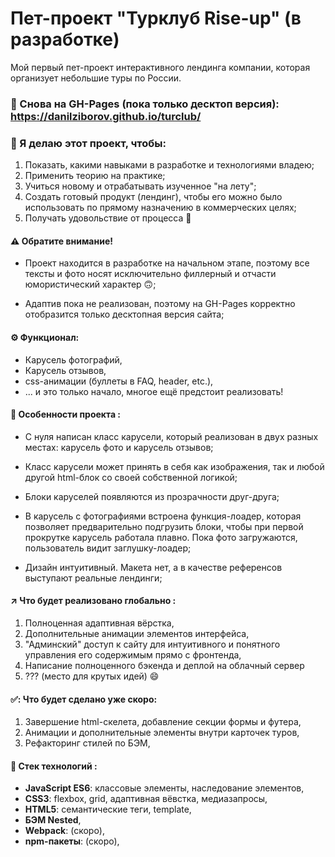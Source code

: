 # Пет-проект "Турклуб Rise-up" (в разработке)

Мой первый пет-проект интерактивного лендинга компании, которая организует небольшие туры по России.

### 🎉 Снова на GH-Pages (пока только десктоп версия): https://danilziborov.github.io/turclub/

### 🎯 Я делаю этот проект, чтобы:

1. Показать, какими навыками в разработке и технологиями владею;
2. Применить теорию на практике;
3. Учиться новому и отрабатывать изученное "на лету";
4. Создать готовый продукт (лендинг), чтобы его можно было использовать по прямому назначению в коммерческих целях;
5. Получать удовольствие от процесса 🙂

#### ⚠️ Обратите внимание!

- Проект находится в разработке  на начальном этапе, поэтому все тексты и фото носят исключительно филлерный и отчасти юмористический характер 🙃;

- Адаптив пока не реализован, поэтому на GH-Pages корректно отобразится только десктопная версия сайта;


#### ⚙️ Функционал:
- Карусель фотографий,
- Карусель отзывов,
-  css-анимации (буллеты в FAQ, header, etc.),
- ... и это только начало, многое ещё предстоит реализовать!

#### 📌 Особенности проекта :

- С нуля написан класс карусели, который реализован в двух разных местах: карусель фото и карусель отзывов;

- Класс карусели может принять в себя как изображения, так и любой другой html-блок со своей собственной логикой;

- Блоки каруселей появляются из прозрачности друг-друга;

- В карусель с фотографиями встроена функция-лоадер, которая позволяет предварительно подгрузить блоки, чтобы при первой прокрутке карусель работала плавно. Пока фото загружаются, пользователь видит заглушку-лоадер;

- Дизайн интуитивный. Макета нет, а в качестве референсов выступают реальные лендинги;

#### ↗️ Что будет реализовано глобально :

1. Полноценная адаптивная вёрстка,
2. Дополнительные анимации элементов интерфейса,
3. "Админский" доступ к сайту для интуитивного и понятного управления его содержимым прямо с фронтенда,
4. Написание полноценного бэкенда и деплой на облачный сервер
5. ??? (место для крутых идей) 😄

#### ✅: Что будет сделано уже скоро:

1. Завершение html-скелета, добавление секции формы и футера,
2. Анимации и дополнительные элементы внутри карточек туров,
3. Рефакторинг стилей по БЭМ,

#### 🔬 Стек технологий :

- **JavaScript ES6**: классовые элементы, наследование элементов,
- **CSS3**: flexbox, grid, адаптивная вёвстка, медиазапросы,
- **HTML5**: семантические теги, template,
- **БЭМ Nested**,
- **Webpack**: (cкоро),
- **npm-пакеты**: (скоро),
